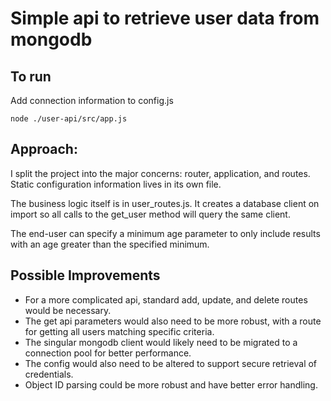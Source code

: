 # Simple api to retrieve user data from mongodb

## To run

Add connection information to config.js

    node ./user-api/src/app.js

## Approach:

I split the project into the major concerns: router, application, and routes. Static configuration information lives in its own file. 

The business logic itself is in user_routes.js. It creates a database client on import so all calls to the get_user method will query the same client.

The end-user can specify a minimum age parameter to only include results with an age greater than the specified minimum.

## Possible Improvements

* For a more complicated api, standard add, update, and delete routes would be necessary.
* The get api parameters would also need to be more robust, with a route for getting all users matching specific criteria.
* The singular mongodb client would likely need to be migrated to a connection pool for better performance.
* The config would also need to be altered to support secure retrieval of credentials.
* Object ID parsing could be more robust and have better error handling.
